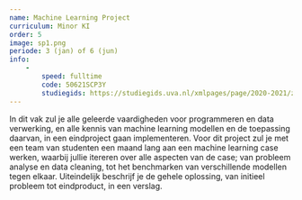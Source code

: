 ```yaml
---
name: Machine Learning Project
curriculum: Minor KI
order: 5
image: sp1.png
periode: 3 (jan) of 6 (jun)
info:
    -
        speed: fulltime
        code: 50621SCP3Y
        studiegids: https://studiegids.uva.nl/xmlpages/page/2020-2021/zoek-vak/vak/82348
---
```


In dit vak zul je alle geleerde vaardigheden voor programmeren en data verwerking, en alle kennis van machine learning modellen en de toepassing daarvan, in een eindproject gaan implementeren. Voor dit project zul je met een team van studenten een maand lang aan een machine learning case werken, waarbij jullie itereren over alle aspecten van de case; van probleem analyse en data cleaning, tot het benchmarken van verschillende modellen tegen elkaar. Uiteindelijk beschrijf je de gehele oplossing, van initieel probleem tot eindproduct, in een verslag.
